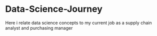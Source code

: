 # Data-Science-Journey
Here i relate data science concepts to my current job as a supply chain analyst and purchasing manager
